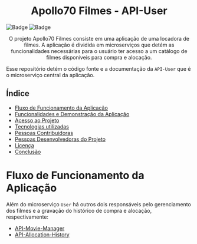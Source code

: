 <h1 align="center"> Apollo70 Filmes - API-User</h1>

![Badge](http://img.shields.io/static/v1?label=STATUS&message=DEVELOPMENT&color=yellow&style=for-the-badge)
![Badge](http://img.shields.io/static/v1?label=RELEASE%20DATE&message=SEPTEMBER%202022&color=yellow&style=for-the-badge)


<p align="center">O projeto Apollo70 Filmes consiste em uma aplicação de uma locadora de filmes. A aplicação é dividida em microserviços que detém as funcionalidades necessárias para o usuário ter acesso a um catálogo de filmes disponíveis para compra e alocação.<p>
 
Esse repositório detém o código fonte e a documentação da `API-User` que é o microserviço central da aplicação.
 
 ## Índice 

* [Fluxo de Funcionamento da Aplicação](#fluxo-de-funcionamento-da-aplicação)
* [Funcionalidades e Demonstração da Aplicação](#funcionalidades-e-demonstração-da-aplicação)
* [Acesso ao Projeto](#acesso-ao-projeto)
* [Tecnologias utilizadas](#tecnologias-utilizadas)
* [Pessoas Contribuidoras](#pessoas-contribuidoras)
* [Pessoas Desenvolvedoras do Projeto](#pessoas-desenvolvedoras)
* [Licença](#licença)
* [Conclusão](#conclusão)

# Fluxo de Funcionamento da Aplicação
Além do microserviço `User` há outros dois responsáveis pelo gerenciamento dos filmes e a gravação do histórico de compra e alocação, respectivamente:

 * [API-Movie-Manager](https://github.com/Team-Spring-Alpha/API-Movie-Manager)
 * [API-Allocation-History](https://github.com/Team-Spring-Alpha/API-Allocation-History.git)
